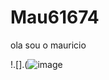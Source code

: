 # Mau61674
ola
sou o mauricio



!.[].(![image](![image](https://github.com/Mau61672/Mau61674/assets/173294210/cd26bef2-766e-4d19-9b67-5183fcb357a3)
)
